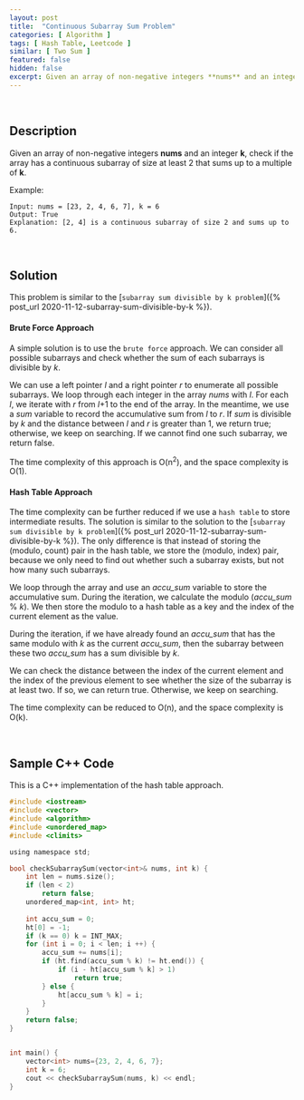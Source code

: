 ```yaml
---
layout: post
title:  "Continuous Subarray Sum Problem"
categories: [ Algorithm ]
tags: [ Hash Table, Leetcode ]
similar: [ Two Sum ]
featured: false
hidden: false
excerpt: Given an array of non-negative integers **nums** and an integer **k**, check if the array has a continuous subarray of size at least 2 that sums up to a multiple of **k**.
---
```


<br />

## Description

Given an array of non-negative integers **nums** and an integer **k**, check if the array has a continuous subarray of size at least 2 that sums up to a multiple of **k**.


Example: 
```
Input: nums = [23, 2, 4, 6, 7], k = 6
Output: True
Explanation: [2, 4] is a continuous subarray of size 2 and sums up to 6.
```

<br />

## Solution

This problem is similar to the [`subarray sum divisible by k problem`]({% post_url 2020-11-12-subarray-sum-divisible-by-k %}).

#### Brute Force Approach

A simple solution is to use the `brute force` approach. We can consider all possible subarrays and check whether the sum of each subarrays is divisible by *k*.

We can use a left pointer *l* and a right pointer *r* to enumerate all possible subarrays. We loop through each integer in the array *nums* with *l*. For each *l*, we iterate with *r* from *l*+1 to the end of the array. In the meantime, we use a *sum* variable to record the accumulative sum from *l* to *r*. If *sum* is divisible by *k* and the distance between *l* and *r* is greater than 1, we return true; otherwise, we keep on searching. If we cannot find one such subarray, we return false.

The time complexity of this approach is O(n<sup>2</sup>), 
and the space complexity is O(1).


#### Hash Table Approach

The time complexity can be further reduced if we use a `hash table` to store intermediate results. The solution is similar to the solution to the [`subarray sum divisible by k problem`]({% post_url 2020-11-12-subarray-sum-divisible-by-k %}). The only difference is that instead of storing the (modulo, count) pair in the hash table, we store the (modulo, index) pair, because we only need to find out whether such a subarray exists, but not how many such subarrays.

We loop through the array and use an *accu_sum* variable to store the accumulative sum. During the iteration, we calculate the modulo (*accu_sum* % *k*). We then store the modulo to a hash table as a key and the index of the current element as the value. 

During the iteration, if we have already found an *accu_sum* that has the same modulo with *k* as the current *accu_sum*, then the subarray between these two *accu_sum* has a sum divisible by *k*. 

We can check the distance between the index of the current element and the index of the previous element to see whether the size of the subarray is at least two. If so, we can return true. Otherwise, we keep on searching.


The time complexity can be reduced to O(n), and the space complexity is O(k).

<br />

## Sample C++ Code

This is a C++ implementation of the hash table approach.

```c
#include <iostream>
#include <vector>
#include <algorithm>
#include <unordered_map>
#include <climits>

using namespace std;

bool checkSubarraySum(vector<int>& nums, int k) {
    int len = nums.size();
    if (len < 2)
        return false;
    unordered_map<int, int> ht;
    
    int accu_sum = 0;
    ht[0] = -1;
    if (k == 0) k = INT_MAX;
    for (int i = 0; i < len; i ++) {
        accu_sum += nums[i];
        if (ht.find(accu_sum % k) != ht.end()) {
            if (i - ht[accu_sum % k] > 1)
                return true;
        } else {
            ht[accu_sum % k] = i;
        }
    }
    return false;
}


int main() {
    vector<int> nums={23, 2, 4, 6, 7};
    int k = 6;
    cout << checkSubarraySum(nums, k) << endl;
}
```
